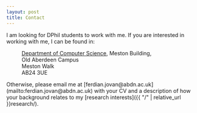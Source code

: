 ```yaml
---
layout: post
title: Contact
---
```


I am looking for DPhil students to work with me. If you are interested in working with me, I can be found in:
<dl>
  <dd><a href="https://www.abdn.ac.uk/ncs/departments/computing-science/index.php">Department of Computer Science</a>, Meston Building,</dd>
  <dd>Old Aberdeen Campus</dd>
  <dd>Meston Walk</dd>
  <dd>AB24 3UE</dd>
</dl>
Otherwise, please email me at [ferdian.jovan@abdn.ac.uk](mailto:ferdian.jovan@abdn.ac.uk) with your CV and a description of how your background relates to my [research interests]({{ "/" | relative_url }}research/).